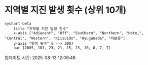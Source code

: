 # 지역별 지진 발생 횟수 (상위 10개)

```mermaid
xychart-beta
    title "지역별 지진 발생 횟수"
    x-axis ["Adjacent", "Off", "Southern", "Northern", "Noto,", "Central", "Western", "Kiisuido", "Hyuganada", "미분류"]
    y-axis "발생 횟수" 0 --> 2087
    bar [2085, 101, 23, 21, 15, 13, 10, 8, 7, 7]
```

업데이트 시간: 2025-08-13 12:06:48
